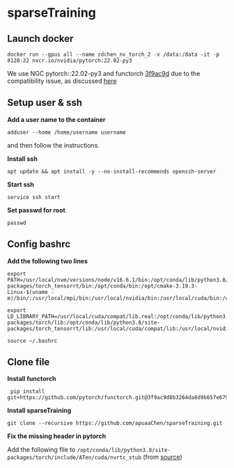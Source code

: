 # sparseTraining

## Launch docker

```shell
docker run --gpus all --name zdchen_nv_torch_2 -v /data:/data -it -p 8128:22 nvcr.io/nvidia/pytorch:22.02-py3
```

We use NGC pytorch::22.02-py3 and functorch [3f9ac9d](https://github.com/pytorch/functorch/commit/3f9ac9d8b3264da8d9b657e679c55c8e709e814b) due to the compatibility issue, as discussed [here](https://github.com/pytorch/functorch/issues/663)

## Setup user & ssh

**Add a user name to the container**

```shell
adduser --home /home/username username
```

and then follow the instructions.

**Install ssh**

```shell
apt update && apt install -y --no-install-recommends openssh-server
```

**Start ssh**

```shell
service ssh start
```

**Set passwd for root**

```
passwd
```



## Config bashrc

**Add the following two lines**

```
export PATH=/usr/local/nvm/versions/node/v16.6.1/bin:/opt/conda/lib/python3.8/site-packages/torch_tensorrt/bin:/opt/conda/bin:/opt/cmake-3.19.3-Linux-$(uname -m)/bin/:/usr/local/mpi/bin:/usr/local/nvidia/bin:/usr/local/cuda/bin:/usr/local/sbin:/usr/local/bin:/usr/sbin:/usr/bin:/sbin:/bin:/usr/local/ucx/bin:/opt/tensorrt/bin

export LD_LIBRARY_PATH=/usr/local/cuda/compat/lib.real:/opt/conda/lib/python3.8/site-packages/torch/lib:/opt/conda/lib/python3.8/site-packages/torch_tensorrt/lib:/usr/local/cuda/compat/lib:/usr/local/nvidia/lib:/usr/local/nvidia/lib64
```

```
source ~/.bashrc
```

## Clone file

**Install functorch**

```
 pip install git+https://github.com/pytorch/functorch.git@3f9ac9d8b3264da8d9b657e679c55c8e709e814b
```

**Install sparseTraining**

```
git clone --recursive https://github.com/apuaaChen/sparseTraining.git
```

**Fix the missing header in pytorch**

Add the following file to `/opt/conda/lib/python3.8/site-packages/torch/include/ATen/cuda/nvrtc_stub` (from [source](https://github.com/pytorch/pytorch/blob/17540c5c80f5c6cd4e0fee42ec47d881e46f47f9/aten/src/ATen/cuda/nvrtc_stub/ATenNVRTC.h))